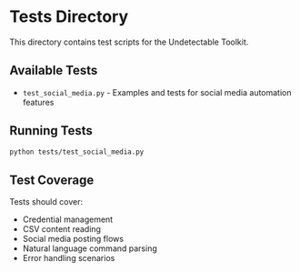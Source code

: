 # Tests Directory

This directory contains test scripts for the Undetectable Toolkit.

## Available Tests

- `test_social_media.py` - Examples and tests for social media automation features

## Running Tests

```bash
python tests/test_social_media.py
```

## Test Coverage

Tests should cover:
- Credential management
- CSV content reading
- Social media posting flows
- Natural language command parsing
- Error handling scenarios